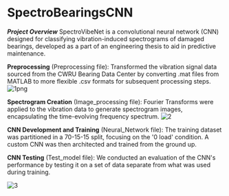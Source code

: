 # SpectroBearingsCNN
***Project Overview***
SpectroVibeNet is a convolutional neural network (CNN) designed for classifying vibration-induced spectrograms of damaged bearings, developed as a part of an engineering thesis to aid in predictive maintenance.



**Preprocessing** (Preprocessing file): Transformed the vibration signal data sourced from the CWRU Bearing Data Center by converting .mat files from MATLAB to more flexible .csv formats for subsequent processing steps.
![1png](https://github.com/leonardosos/SpectroBearingsCNN/assets/106916676/6d23d759-d866-46e9-b502-d74700b86490)

**Spectrogram Creation** (Image_processing file): Fourier Transforms were applied to the vibration data to generate spectrogram images, encapsulating the time-evolving frequency spectrum.
![2](https://github.com/leonardosos/SpectroBearingsCNN/assets/106916676/043ce02c-e33c-4fbb-b80b-30e2cb956000)

**CNN Development and Training** (Neural_Network file): The training dataset was partitioned in a 70-15-15 split, focusing on the '0 load' condition. A custom CNN was then architected and trained from the ground up.

**CNN Testing** (Test_model file): We conducted an evaluation of the CNN's performance by testing it on a set of data separate from what was used during training.

![3](https://github.com/leonardosos/SpectroBearingsCNN/assets/106916676/83bed177-e23b-4eb7-afb1-82967c8680f2)
